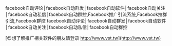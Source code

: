 facebook自动评论│facebook自动群发│facebook自动软件│facebook自动关注│facebook自动私信│facebook自动群控,Facebook推广引流系统,Facebook拉群引流,Facebook群控
facebook自动评论│facebook自动群发│facebook自动软件│facebook自动关注│facebook自动私信│facebook自动群控

[😍想了解推广相关软件的朋友请登录 http://www.vst.tw](http://www.vst.tw)



